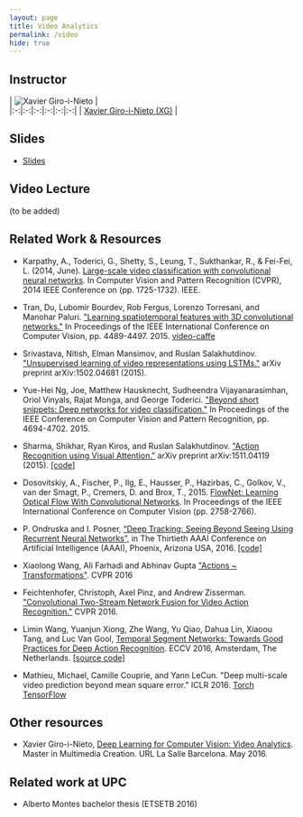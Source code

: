 ```yaml
---
layout: page
title: Video Analytics
permalink: /video
hide: true
---
```


## Instructor

| ![Xavier Giro-i-Nieto][XavierGiro-photo] |  
|:-:|:-:|:-:|:-:|:-:|:-:|
| [Xavier Giro-i-Nieto (XG)](XavierGiro-web) |

[XavierGiro-web]: https://imatge.upc.edu/web/people/xavier-giro
[XavierGiro-photo]: img/instructors/XavierGiro.jpg "Xavier Giro-i-Nieto"

## Slides

* [Slides](slides/D4L4-video.pdf)

## Video Lecture

(to be added)

## Related Work & Resources

* Karpathy, A., Toderici, G., Shetty, S., Leung, T., Sukthankar, R., & Fei-Fei, L. (2014, June). [Large-scale video classification with convolutional neural networks](http://cs.stanford.edu/people/karpathy/deepvideo/). In Computer Vision and Pattern Recognition (CVPR), 2014 IEEE Conference on (pp. 1725-1732). IEEE.

* Tran, Du, Lubomir Bourdev, Rob Fergus, Lorenzo Torresani, and Manohar Paluri. ["Learning spatiotemporal features with 3D convolutional networks."](http://vlg.cs.dartmouth.edu/c3d/) In Proceedings of the IEEE International Conference on Computer Vision, pp. 4489-4497. 2015. [video-caffe](https://github.com/chuckcho/video-caffe)

* Srivastava, Nitish, Elman Mansimov, and Ruslan Salakhutdinov. ["Unsupervised learning of video representations using LSTMs."](http://arxiv.org/abs/1502.04681) arXiv preprint arXiv:1502.04681 (2015).

* Yue-Hei Ng, Joe, Matthew Hausknecht, Sudheendra Vijayanarasimhan, Oriol Vinyals, Rajat Monga, and George Toderici. ["Beyond short snippets: Deep networks for video classification."](http://www.cv-foundation.org/openaccess/content_cvpr_2015/html/Ng_Beyond_Short_Snippets_2015_CVPR_paper.html) In Proceedings of the IEEE Conference on Computer Vision and Pattern Recognition, pp. 4694-4702. 2015.

* Sharma, Shikhar, Ryan Kiros, and Ruslan Salakhutdinov. ["Action Recognition using Visual Attention."](http://shikharsharma.com/projects/action-recognition-attention/) arXiv preprint arXiv:1511.04119 (2015). [[code]](https://github.com/kracwarlock/action-recognition-visual-attention)

* Dosovitskiy, A., Fischer, P., Ilg, E., Hausser, P., Hazirbas, C., Golkov, V., van der Smagt, P., Cremers, D. and Brox, T., 2015. [FlowNet: Learning Optical Flow With Convolutional Networks](http://www.cv-foundation.org/openaccess/content_iccv_2015/html/Dosovitskiy_FlowNet_Learning_Optical_ICCV_2015_paper.html). In Proceedings of the IEEE International Conference on Computer Vision (pp. 2758-2766).

* P. Ondruska and I. Posner, [“Deep Tracking: Seeing Beyond Seeing Using Recurrent Neural Networks”](http://www.robots.ox.ac.uk/~mobile/Papers/2016AAAI_ondruska.pdf), in The Thirtieth AAAI Conference on Artificial Intelligence (AAAI), Phoenix, Arizona USA, 2016. [[code]](https://github.com/pondruska/DeepTracking)

* Xiaolong Wang, Ali Farhadi and Abhinav Gupta ["Actions ~ Transformations"](http://www.cs.cmu.edu/~xiaolonw/actioncvpr.html). CVPR 2016

* Feichtenhofer, Christoph, Axel Pinz, and Andrew Zisserman. ["Convolutional Two-Stream Network Fusion for Video Action Recognition."](http://arxiv.org/abs/1604.06573) CVPR 2016.

* Limin Wang, Yuanjun Xiong, Zhe Wang, Yu Qiao, Dahua Lin, Xiaoou Tang, and Luc Van Gool, [Temporal Segment Networks: Towards Good Practices for Deep Action Recognition](http://arxiv.org/abs/1608.00859). ECCV 2016, Amsterdam, The Netherlands. [[source code](https://github.com/yjxiong/temporal-segment-networks)]

* Mathieu, Michael, Camille Couprie, and Yann LeCun. "Deep multi-scale video prediction beyond mean square error." ICLR 2016. [Torch](https://github.com/coupriec/VideoPredictionICLR2016) [TensorFlow](https://github.com/dyelax/Adversarial_Video_Generation)

## Other resources

* Xavier Giro-i-Nieto, [Deep Learning for Computer Vision: Video Analytics](http://www.slideshare.net/xavigiro/deep-learning-for-computer-vision-34-video-analytics-lasalle-2016). Master in Multimedia Creation. URL La Salle Barcelona. May 2016.

## Related work at UPC

* Alberto Montes bachelor thesis (ETSETB 2016)

